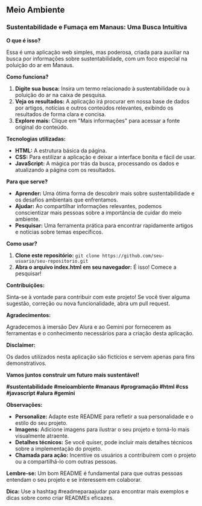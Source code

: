 ## **Meio Ambiente**

### **Sustentabilidade e Fumaça em Manaus: Uma Busca Intuitiva** 

**O que é isso?**

Essa é uma aplicação web simples, mas poderosa, criada para auxiliar na busca por informações sobre sustentabilidade, com um foco especial na poluição do ar em Manaus. 

**Como funciona?**

1. **Digite sua busca:** Insira um termo relacionado à sustentabilidade ou à poluição do ar na caixa de pesquisa.
2. **Veja os resultados:** A aplicação irá procurar em nossa base de dados por artigos, notícias e outros conteúdos relevantes, exibindo os resultados de forma clara e concisa.
3. **Explore mais:** Clique em "Mais informações" para acessar a fonte original do conteúdo.

**Tecnologias utilizadas:**

* **HTML:** A estrutura básica da página.
* **CSS:** Para estilizar a aplicação e deixar a interface bonita e fácil de usar.
* **JavaScript:** A mágica por trás da busca, processando os dados e atualizando a página com os resultados.

**Para que serve?**

* **Aprender:** Uma ótima forma de descobrir mais sobre sustentabilidade e os desafios ambientais que enfrentamos.
* **Ajudar:** Ao compartilhar informações relevantes, podemos conscientizar mais pessoas sobre a importância de cuidar do meio ambiente.
* **Pesquisar:** Uma ferramenta prática para encontrar rapidamente artigos e notícias sobre temas específicos.

**Como usar?**

1. **Clone este repositório:** `git clone https://github.com/seu-usuario/seu-repositorio.git`
2. **Abra o arquivo index.html em seu navegador:** É isso! Comece a pesquisar!

**Contribuições:**

Sinta-se à vontade para contribuir com este projeto! Se você tiver alguma sugestão, correção ou nova funcionalidade, abra um pull request.

**Agradecimentos:**

Agradecemos à imersão Dev Alura e ao Gemini por fornecerem as ferramentas e o conhecimento necessários para a criação desta aplicação.

**Disclaimer:**

Os dados utilizados nesta aplicação são fictícios e servem apenas para fins demonstrativos.

**Vamos juntos construir um futuro mais sustentável!** 

**#sustentabilidade #meioambiente #manaus #programação #html #css #javascript #alura #gemini**

**Observações:**

* **Personalize:** Adapte este README para refletir a sua personalidade e o estilo do seu projeto.
* **Imagens:** Adicione imagens para ilustrar o seu projeto e torná-lo mais visualmente atraente.
* **Detalhes técnicos:** Se você quiser, pode incluir mais detalhes técnicos sobre a implementação do projeto.
* **Chamada para ação:** Incentive os usuários a contribuírem com o projeto ou a compartilhá-lo com outras pessoas.

**Lembre-se:** Um bom README é fundamental para que outras pessoas entendam o seu projeto e se interessem em colaborar. 

**Dica:** Use a hashtag #readmeparaajudar para encontrar mais exemplos e dicas sobre como criar READMEs eficazes.
